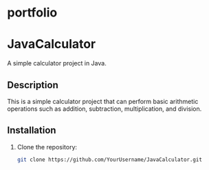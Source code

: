 # portfolio
# JavaCalculator

A simple calculator project in Java.

## Description

This is a simple calculator project that can perform basic arithmetic operations such as addition, subtraction, multiplication, and division.

## Installation

1. Clone the repository:
   ```bash
   git clone https://github.com/YourUsername/JavaCalculator.git
